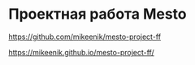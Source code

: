 # Проектная работа Mesto
https://github.com/mikeenik/mesto-project-ff

https://mikeenik.github.io/mesto-project-ff/